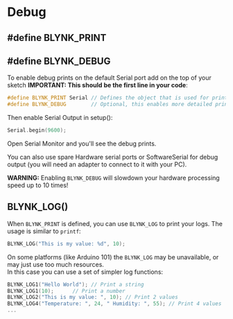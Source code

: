 # Debug

## #define BLYNK\_PRINT

## #define BLYNK\_DEBUG

To enable debug prints on the default Serial port add on the top of your sketch **IMPORTANT: This should be the first line in your code**:

```cpp
#define BLYNK_PRINT Serial // Defines the object that is used for printing
#define BLYNK_DEBUG        // Optional, this enables more detailed prints
```

Then enable Serial Output in setup():

```cpp
Serial.begin(9600);
```

Open Serial Monitor and you'll see the debug prints.

You can also use spare Hardware serial ports or SoftwareSerial for debug output (you will need an adapter to connect to it with your PC).

**WARNING:** Enabling `BLYNK_DEBUG` will slowdown your hardware processing speed up to 10 times!

## BLYNK\_LOG()

When `BLYNK_PRINT` is defined, you can use `BLYNK_LOG` to print your logs. The usage is similar to `printf`:

```cpp
BLYNK_LOG("This is my value: %d", 10);
```

On some platforms (like Arduino 101) the `BLYNK_LOG` may be unavailable, or may just use too much resources.\
In this case you can use a set of simpler log functions:

```cpp
BLYNK_LOG1("Hello World"); // Print a string
BLYNK_LOG1(10);      // Print a number
BLYNK_LOG2("This is my value: ", 10); // Print 2 values
BLYNK_LOG4("Temperature: ", 24, " Humidity: ", 55); // Print 4 values
...
```

